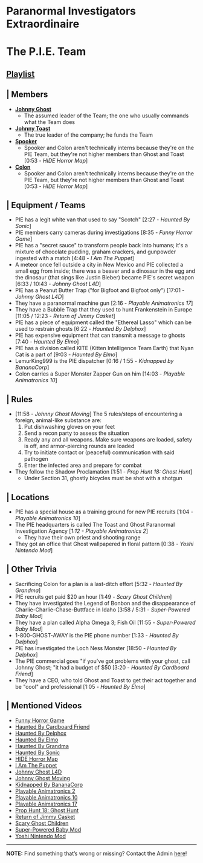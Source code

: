 # Paranormal Investigators Extraordinaire
# The P.I.E. Team
## [Playlist]()


## | Members  
- [**Johnny Ghost**](5.Characters/Johnny_Ghost.html)
    - The assumed leader of the Team; the one who usually commands what the Team does
- [**Johnny Toast**](5.Characters/Johnny_Toast.html)
    - The true leader of the company; he funds the Team
- [**Spooker**](5.Characters/Fred_Spooker_Soup.html)
    - Spooker and Colon aren't technically interns because they're on the PIE Team, but they're not higher members than Ghost and Toast \[0:53 - *HIDE Horror Map*]
- [**Colon**](5.Characters/Chris_Colon_Ghostie.html)
    - Spooker and Colon aren't technically interns because they're on the PIE Team, but they're not higher members than Ghost and Toast \[0:53 - *HIDE Horror Map*]

## | Equipment / Teams
- PIE has a legit white van that used to say "Scotch" \[2:27 - *Haunted By Sonic*]
- PIE members carry cameras during investigations \[8:35 - *Funny Horror Game*]
- PIE has a "secret sauce" to transform people back into humans; it's a mixture of chocolate pudding, graham crackers, and gunpowder ingested with a match \[4:48 - *I Am The Puppet*]
- A meteor once fell outside a city in New Mexico and PIE collected a small egg from inside; there was a beaver and a dinosaur in the egg and the dinosaur \(that sings like Justin Bieber) became PIE's secret weapon \[6:33 / 10:43 - *Johnny Ghost L4D*]
- PIE has a Peanut Butter Trap \("for Bigfoot and Bigfoot only") \[17:01 - *Johnny Ghost L4D*]
- They have a paranormal machine gun \[2:16 - *Playable Animatronics 17*]
- They have a Bubble Trap that they used to hunt Frankenstein in Europe \[11:05 / 12:23 - *Return of Jimmy Casket*]
- PIE has a piece of equipment called the "Ethereal Lasso" which can be used to restrain ghosts \[6:22 - *Haunted By Delphox*]
- PIE has expensive equipment that can transmit a message to ghosts \[7:40 - *Haunted By Elmo*]
- PIE has a division called KITE \(Kitten Intelligence Team Earth) that Nyan Cat is a part of \[9:03 - *Haunted By Elmo*]
- LemurKing999 is the PIE dispatcher \[0:16 / 1:55 - *Kidnapped by BananaCorp*]
- Colon carries a Super Monster Zapper Gun on him \[14:03 - *Playable Animatronics 10*]

## | Rules
- \[11:58 - *Johnny Ghost Moving*] The 5 rules/steps of encountering a foreign, animal-like substance are:
  1. Put dishwashing gloves on your feet
  2. Send a recon party to assess the situation
  3. Ready any and all weapons. Make sure weapons are loaded, safety is off, and armor-piercing rounds are loaded
  4. Try to initiate contact or \(peaceful) communication with said pathogen
  5. Enter the infected area and prepare for combat
- They follow the Shadow Proclamation \[1:51 - *Prop Hunt 18: Ghost Hunt*]
  - Under Section 31, ghostly bicycles must be shot with a shotgun

## | Locations
- PIE has a special house as a training ground for new PIE recruits \[1:04 - *Playable Animatronics 10*]
- The PIE headquarters is called The Toast and Ghost Paranormal Investigation Agency \[*1:12 - Playable Animatronics 2*]
  - They have their own priest and shooting range
- They got an office that Ghost wallpapered in floral pattern \[0:38 - *Yoshi Nintendo Mod*]

## | Other Trivia
- Sacrificing Colon for a plan is a last-ditch effort \[5:32 - *Haunted By Grandma*]
- PIE recruits get paid $20 an hour \[1:49 - *Scary Ghost Children*]
- They have investigated the Legend of Bonbon and the disappearance of Charlie-Charlie-Chase-Buttface in Idaho \[3:58 / 5:31 - *Super-Powered Baby Mod*]
- They have a plan called Alpha Omega 3; Fish Oil \[11:55 - *Super-Powered Baby Mod*]
- 1-800-GHOST-AWAY is the PIE phone number \[1:33 - *Haunted By Delphox*]
- PIE has investigated the Loch Ness Monster \[18:50 - *Haunted By Delphox*]
- The PIE commercial goes "if you've got problems with your ghost, call Johnny Ghost; "it had a budget of $50 \[3:20 - *Haunted By Cardboard Friend*]
- They have a CEO, who told Ghost and Toast to get their act together and be "cool" and professional \[1:05 - *Haunted By Elmo*]

## | Mentioned Videos
- [Funny Horror Game](https://youtu.be/W_p-t0KtS3U)
- [Haunted By Cardboard Friend](https://youtu.be/jG3Iarj08BQ)
- [Haunted By Delphox](https://youtu.be/gVmjfDiJ184)
- [Haunted By Elmo](https://youtu.be/h0_eE9JnLi0)
- [Haunted By Grandma](https://youtu.be/yMRGseByyCU)
- [Haunted By Sonic](https://youtu.be/VHp98-xtHlw)
- [HIDE Horror Map](https://youtu.be/XV7ZJMx2_tQ)
- [I Am The Puppet](https://youtu.be/NuONWZ-LDQ0)
- [Johnny Ghost L4D](https://youtu.be/u4msj3CN7yI)
- [Johnny Ghost Moving](https://youtu.be/hf04_xQdqfQ)
- [Kidnapped By BananaCorp](https://youtu.be/wt_kHMmAnTQ)
- [Playable Animatronics 2](https://youtu.be/_tv07JJ0HE8)
- [Playable Animatronics 10](https://youtu.be/2qdDjiasqEc)
- [Playable Animatronics 17](https://youtu.be/mkyVjLCmh8w)
- [Prop Hunt 18: Ghost Hunt](https://youtu.be/2yVe4fe8lRw)
- [Return of Jimmy Casket](https://youtu.be/Twja4LFhVaU)
- [Scary Ghost Children](https://youtu.be/mUAbzwh5m6U)
- [Super-Powered Baby Mod](https://youtu.be/jWXZO7cAe3o)
- [Yoshi Nintendo Mod](https://youtu.be/ptihpSu4vcY)

----

**NOTE:** Find something that’s wrong or missing? Contact the Admin [here](../chapter_2.html)!
